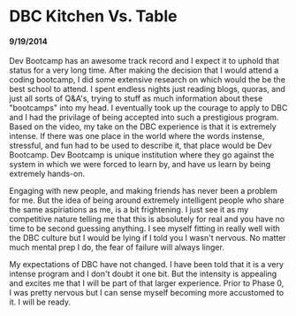 # DBC Kitchen Vs. Table
#### 9/19/2014

Dev Bootcamp has an awesome track record and I expect it to uphold that status for a very long time. After making the decision that I would attend a coding bootcamp, I did some extensive research on which would the be the best school to attend. I spent endless nights just reading blogs, quoras, and just all sorts of Q&A's, trying to stuff as much information about these "bootcamps" into my head. I eventually took up the courage to apply to DBC and I had the privilage of being accepted into such a prestigious program. Based on the video, my take on the DBC experience is that it is extremely intense. If there was one place in the world where the words instense, stressful, and fun had to be used to describe it, that place would be Dev Bootcamp. Dev Bootcamp is unique institution where they go against the system in which we were forced to learn by, and have us learn by being extremely hands-on. 

Engaging with new people, and making friends has never been a problem for me. But the idea of being around extremely intelligent people who share the same aspiriations as me, is a bit frightening. I just see it as my competitive nature telling me that this is absolutely for real and you have no time to be second guessing anything. I see myself fitting in really well with the DBC culture but I would be lying if I told you I wasn't nervous. No matter much mental prep I do, the fear of failure will always linger.

My expectations of DBC have not changed. I have been told that it is a very intense program and I don't doubt it one bit. But the intensity is appealing and excites me that I will be part of that larger experience. Prior to Phase 0, I was pretty nervous but I can sense myself becoming more accustomed to it. I will be ready.